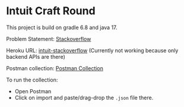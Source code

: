 # Intuit Craft Round

This project is build on gradle 6.8 and java 17.

Problem Statement: [Stackoverflow](SE2BackendCraft.pdf)

Heroku URL: [intuit-stackoverflow](https://stackoverflow-aditya-dhiman-7ab9318c14f4.herokuapp.com/) (Currently not working because only backend APIs are there)

Postman collection: [Postman Collection](Personal.postman_collection.json)

To run the collection:
* Open Postman
* Click on import and paste/drag-drop the `.json` file there.